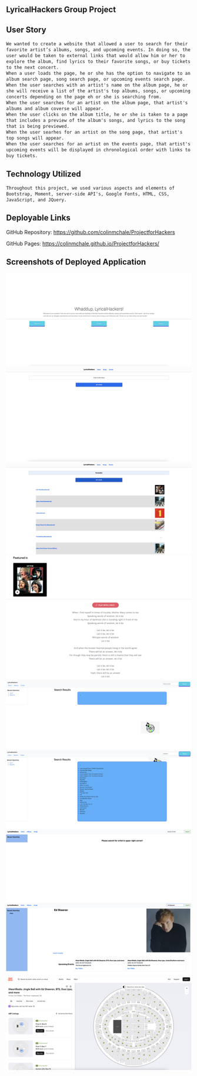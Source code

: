 ## LyricalHackers Group Project

## User Story
```
We wanted to create a website that allowed a user to search for their favorite artist’s albums, songs, and upcoming events. In doing so, the user would be taken to external links that would allow him or her to explore the album, find lyrics to their favorite songs, or buy tickets to the next concert.
When a user loads the page, he or she has the option to navigate to an album search page, song search page, or upcoming events search page.
When the user searches with an artist's name on the album page, he or she will receive a list of the artist's top albums, songs, or upcoming concerts depending on the page eh or she is searching from.
When the user searches for an artist on the album page, that artist's albums and album coverse will appear.
When the user clicks on the album title, he or she is taken to a page that includes a preview of the album's songs, and lyrics to the song that is being previewed.
When the user searhes for an artist on the song page, that artist's top songs will appear.
When the user searches for an artist on the events page, that artist's upcoming events will be displayed in chronological order with links to buy tickets.
```

## Technology Utilized
```
Throughout this project, we used various aspects and elements of Bootstrap, Moment, server-side API's, Google Fonts, HTML, CSS, JavaScript, and JQuery.
```

## Deployable Links

GitHub Repository: https://github.com/colinmchale/ProjectforHackers

GitHub Pages: https://colinmchale.github.io/ProjectforHackers/

## Screenshots of Deployed Application

![](./Assets/screenshots/lhHomePage.png)
![](./Assets/screenshots/albumSearchPageBlank.png)
![](./Assets/screenshots/albumSearchPageResults.png)
![](./Assets/screenshots/albumSearchExternalLink.png)
![](./Assets/screenshots/songSearchBlank.png)
![](./Assets/screenshots/songSearchResults.png)
![](./Assets/screenshots/eventSearchBlank.png)
![](./Assets/screenshots/eventSearchResults.png)
![](./Assets/screenshots/eventSearchExternalLink.png)


